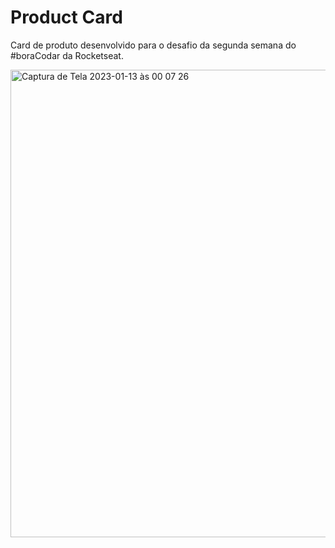 # Product Card
Card de produto desenvolvido para o desafio da segunda semana do #boraCodar da Rocketseat.

<img width="748" alt="Captura de Tela 2023-01-13 às 00 07 26" src="https://user-images.githubusercontent.com/114972433/212228100-cdf99f1b-2093-428c-8808-4563a62e9f04.png">
